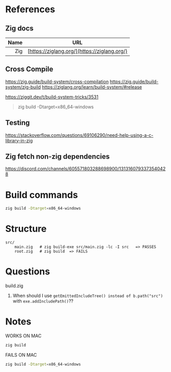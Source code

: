 # References
## Zig docs
Name | URL
--: | ---
Zig | [https://ziglang.org/](https://ziglang.org/)

## Cross Compile
https://zig.guide/build-system/cross-compilation
https://zig.guide/build-system/zig-build
https://ziglang.org/learn/build-system/#release

https://ziggit.dev/t/build-system-tricks/3531

> zig build -Dtarget=x86_64-windows


## Testing
https://stackoverflow.com/questions/69106290/need-help-using-a-c-library-in-zig


## Zig fetch non-zig dependencies
https://discord.com/channels/605571803288698900/1313160793373540428


# Build commands
```sh
zig build -Dtarget=x86_64-windows
```


# Structure
```
src/
    main.zig   # zig build-exe src/main.zig -lc -I src   => PASSES
    root.zig   # zig build  => FAILS
```

# Questions
build.zig
1. When should I use `getEmittedIncludeTree() instead of b.path("src")` with `exe.addIncludePath()`??


# Notes
WORKS ON MAC
```sh
zig build
```

FAILS ON MAC
```sh
zig build -Dtarget=x86_64-windows
```
